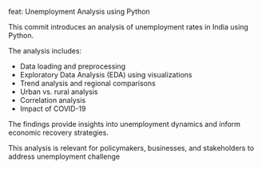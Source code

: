 feat: Unemployment Analysis using Python

This commit introduces an analysis of unemployment rates in India using Python.

The analysis includes:

- Data loading and preprocessing
- Exploratory Data Analysis (EDA) using visualizations
- Trend analysis and regional comparisons
- Urban vs. rural analysis
- Correlation analysis
- Impact of COVID-19

The findings provide insights into unemployment dynamics and inform economic recovery strategies.

This analysis is relevant for policymakers, businesses, and stakeholders to address unemployment challenge
